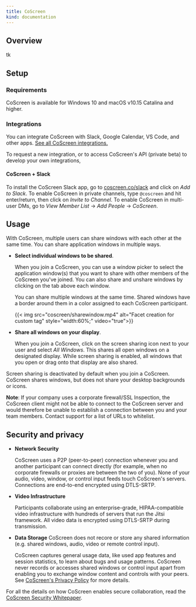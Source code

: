 ```yaml
---
title: CoScreen
kind: documentation
---
```


## Overview
tk


## Setup
### Requirements
CoScreen is available for Windows 10 and macOS v10.15 Catalina and higher. 
<!-- Waitlist for Linux support -->

### Integrations

You can integrate CoScreen with Slack, Google Calendar, VS Code, and other apps. [See all CoScreen integrations.][1]

To request a new integration, or to access CoScreen's API (private beta) to develop your own integrations, 
<!-- contact support? -->

#### CoScreen + Slack

To install the CoScreen Slack app, go to [coscreen.co/slack][2] and click on _Add to Slack_. To enable CoScreen in private channels, type `@coscreen` and hit enter/return, then click on _Invite to Channel_. To enable CoScreen in multi-user DMs, go to _View Member List_ -> _Add People_ -> _CoScreen_.

## Usage

With CoScreen, multiple users can share windows with each other at the same time. You can share application windows in multiple ways.

 - **Select individual windows to be shared**.

   When you join a CoScreen, you can use a window picker to select the application window(s) that you want to share with other members of the CoScreen you've joined. You can also share and unshare windows by clicking on the tab above each window.

   You can share multiple windows at the same time. Shared windows have a border around them in a color assigned to each CoScreen participant.

   {{< img src="coscreen/sharewindow.mp4" alt="Facet creation for custom tag" style="width:60%;" video="true">}}
 - **Share all windows on your display**.
 
   When you join a CoScreen, click on the screen sharing icon next to your user and select _All Windows_. This shares all open windows on a designated display. While screen sharing is enabled, all windows that you open or drag onto that display are also shared.

Screen sharing is deactivated by default when you join a CoScreen. CoScreen shares windows, but does not share your desktop backgrounds or icons. 

**Note**: If your company uses a corporate firewall/SSL Inspection, the CoScreen client might not be able to connect to the CoScreen server and would therefore be unable to establish a connection between you and your team members. Contact support for a list of URLs to whitelist.

## Security and privacy

 - **Network Security**

	CoScreen uses a P2P (peer-to-peer) connection whenever you and another participant can connect directly (for example, when no corporate firewalls or proxies are between the two of you). None of your audio, video, window, or control input feeds touch CoScreen's servers. Connections are end-to-end encrypted using DTLS-SRTP.

 - **Video Infrastructure**

   Participants collaborate using an enterprise-grade, HIPAA-compatible video infrastructure with hundreds of servers that run the Jitsi framework. All video data is encrypted using DTLS-SRTP during transmission.


 - **Data Storage**
   CoScreen does not recore or store any shared information (e.g. shared windows, audio, video or remote control input).

   CoScreen captures general usage data, like used app features and session statistics, to learn about bugs and usage patterns. CoScreen never records or accesses shared windows or control input apart from enabling you to exchange window content and controls with your peers. See [CoScreen's Privacy Policy][3] for more details.

For all the details on how CoScreen enables secure collaboration, read the [CoScreen Security Whitepaper][4].

[1]: https://www.coscreen.co/integrations
[2]: https://coscreen.co/slack
[3]: https://app.termly.io/document/privacy-policy/f8dd1607-7755-4f56-9f7a-bc7d57a69e49
[4]: https://www.coscreen.co/security
